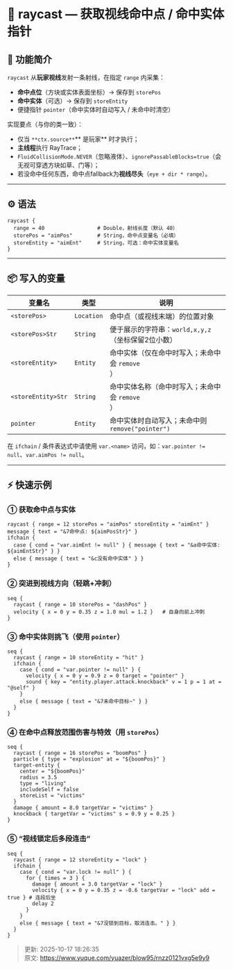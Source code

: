 # 🎯 raycast — 获取视线命中点 / 命中实体指针

## 🧩 功能简介
`raycast` 从**玩家视线**发射一条射线，在指定 `range` 内采集：

+ **命中点位**（方块或实体表面坐标）→ 保存到 `storePos`
+ **命中实体**（可选）→ 保存到 `storeEntity`
+ 便捷指针 `pointer`（命中实体时自动写入 / 未命中时清空）

实现要点（与你的类一致）：

+ 仅当 `**ctx.source**`** 是玩家** 时才执行；
+ **主线程**执行 RayTrace；
+ `FluidCollisionMode.NEVER`（忽略液体）、`ignorePassableBlocks=true`（会无视可穿透方块如草、门等）；
+ 若没命中任何东西，命中点fallback为**视线尽头**（`eye + dir * range`）。

---

## ⚙️ 语法
```plain
raycast {
  range = 40                 # Double，射线长度（默认 40）
  storePos = "aimPos"        # String，命中点变量名（必填）
  storeEntity = "aimEnt"     # String，可选：命中实体变量名
}
```

---

## 📦 写入的变量
| 变量名 | 类型 | 说明 |
| --- | --- | --- |
| `<storePos>` | `Location` | 命中点（或视线末端）的位置对象 |
| `<storePos>Str` | `String` | 便于展示的字符串：`world,x,y,z`<br/>（坐标保留2位小数） |
| `<storeEntity>` | `Entity` | 命中实体（仅在命中时写入；未命中会 `remove`<br/>） |
| `<storeEntity>Str` | `String` | 命中实体名称（命中时写入；未命中会 `remove`<br/>） |
| `pointer` | `Entity` | 命中实体时自动写入；未命中则 `remove("pointer")` |


在 `ifchain` / 条件表达式中请使用 `var.<name>` 访问，如：`var.pointer != null`、`var.aimPos != null`。

---

## ⚡ 快速示例
### ① 获取命中点与实体
```plain
raycast { range = 12 storePos = "aimPos" storeEntity = "aimEnt" }
message { text = "&7命中点: ${aimPosStr}" }
ifchain {
  case { cond = "var.aimEnt != null" } { message { text = "&a命中实体: ${aimEntStr}" } }
  else { message { text = "&c没有命中实体" } }
}
```

### ② 突进到视线方向（轻跳+冲刺）
```plain
seq {
  raycast { range = 10 storePos = "dashPos" }
  velocity { x = 0 y = 0.35 z = 1.0 mul = 1.2 }   # 自身向前上冲刺
}
```

### ③ 命中实体则挑飞（使用 `pointer`）
```plain
seq {
  raycast { range = 10 storeEntity = "hit" }
  ifchain {
    case { cond = "var.pointer != null" } {
      velocity { x = 0 y = 0.9 z = 0 target = "pointer" }
      sound { key = "entity.player.attack.knockback" v = 1 p = 1 at = "@self" }
    }
    else { message { text = "&7未命中目标~" } }
  }
}
```

### ④ 在命中点释放范围伤害与特效（用 `storePos`）
```plain
seq {
  raycast { range = 16 storePos = "boomPos" }
  particle { type = "explosion" at = "${boomPos}" }
  target-entity {
    center = "${boomPos}"
    radius = 3.5
    type = "living"
    includeSelf = false
    storeList = "victims"
  }
  damage { amount = 8.0 targetVar = "victims" }
  knockback { targetVar = "victims" s = 0.9 y = 0.25 }
}
```

### ⑤ “视线锁定后多段连击”
```plain
seq {
  raycast { range = 12 storeEntity = "lock" }
  ifchain {
    case { cond = "var.lock != null" } {
      for { times = 3 } {
        damage { amount = 3.0 targetVar = "lock" }
        velocity { x = 0 y = 0.35 z = -0.6 targetVar = "lock" add = true } # 连段后坐
        delay 2
      }
    }
    else { message { text = "&7没锁到目标，取消连击。" } }
  }
}
```



> 更新: 2025-10-17 18:26:35  
> 原文: <https://www.yuque.com/yuazer/blow95/rnzz0121vxg5e9y9>